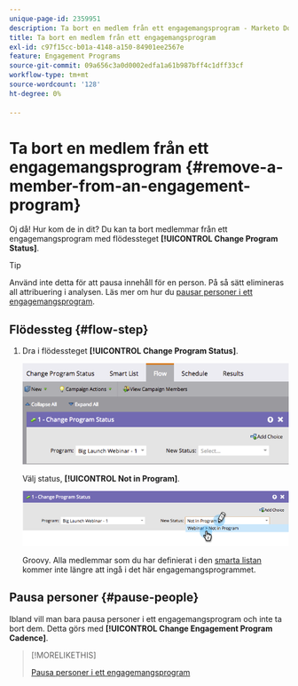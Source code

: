 ```yaml
---
unique-page-id: 2359951
description: Ta bort en medlem från ett engagemangsprogram - Marketo Docs - produktdokumentation
title: Ta bort en medlem från ett engagemangsprogram
exl-id: c97f15cc-b01a-4148-a150-84901ee2567e
feature: Engagement Programs
source-git-commit: 09a656c3a0d0002edfa1a61b987bff4c1dff33cf
workflow-type: tm+mt
source-wordcount: '128'
ht-degree: 0%

---
```


# Ta bort en medlem från ett engagemangsprogram {#remove-a-member-from-an-engagement-program}

Oj då! Hur kom de in dit? Du kan ta bort medlemmar från ett engagemangsprogram med flödessteget **[!UICONTROL Change Program Status]**.

>[!TIP]
>
>Använd inte detta för att pausa innehåll för en person. På så sätt elimineras all attribuering i analysen. Läs mer om hur du [pausar personer i ett engagemangsprogram](/help/marketo/product-docs/email-marketing/drip-nurturing/using-engagement-programs/pause-people-in-an-engagement-program.md).

## Flödessteg {#flow-step}

1. Dra i flödessteget **[!UICONTROL Change Program Status]**.

   ![](assets/image2014-9-15-18-3a15-3a57.png)

   Välj status, **[!UICONTROL Not in Program]**.

   ![](assets/image2014-9-15-18-3a16-3a2.png)

   Groovy. Alla medlemmar som du har definierat i den [smarta listan](/help/marketo/product-docs/core-marketo-concepts/smart-lists-and-static-lists/creating-a-smart-list/create-a-smart-list.md) kommer inte längre att ingå i det här engagemangsprogrammet.

## Pausa personer  {#pause-people}

Ibland vill man bara pausa personer i ett engagemangsprogram och inte ta bort dem. Detta görs med **[!UICONTROL Change Engagement Program Cadence]**.

>[!MORELIKETHIS]
>
>[Pausa personer i ett engagemangsprogram](/help/marketo/product-docs/email-marketing/drip-nurturing/using-engagement-programs/pause-people-in-an-engagement-program.md)
